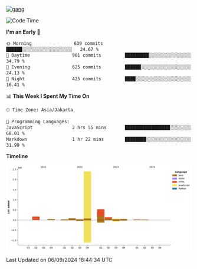 <!-- [<img src='https://dev.karakun.com/assets/posts/2018-09-16-jc-java-article/3duke_suspects.jpg' alt='java'>](https://github.com/yeahbutstill) -->
[<img src='https://asset-2.tstatic.net/tribunnewswiki/foto/bank/images/Mozart.jpg' alt='gang'>](https://github.com/yeahbutstill)

<!--START_SECTION:waka-->
![Code Time](http://img.shields.io/badge/Code%20Time-2%2C784%20hrs%2046%20mins-blue)

**I'm an Early 🐤** 

```text
🌞 Morning                639 commits         ██████░░░░░░░░░░░░░░░░░░░   24.67 % 
🌆 Daytime                901 commits         █████████░░░░░░░░░░░░░░░░   34.79 % 
🌃 Evening                625 commits         ██████░░░░░░░░░░░░░░░░░░░   24.13 % 
🌙 Night                  425 commits         ████░░░░░░░░░░░░░░░░░░░░░   16.41 % 
```


📊 **This Week I Spent My Time On** 

```text
🕑︎ Time Zone: Asia/Jakarta

💬 Programming Languages: 
JavaScript               2 hrs 55 mins       █████████████████░░░░░░░░   68.01 % 
Markdown                 1 hr 22 mins        ████████░░░░░░░░░░░░░░░░░   31.99 % 
```

**Timeline**

![Lines of Code chart](https://raw.githubusercontent.com/yeahbutstill/yeahbutstill/main/assets/bar_graph.png)


 Last Updated on 06/09/2024 18:44:34 UTC
<!--END_SECTION:waka-->
